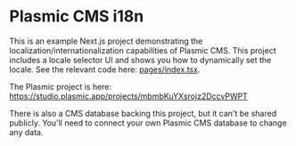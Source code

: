# Plasmic CMS i18n

This is an example Next.js project demonstrating the localization/internationalization capabilities of Plasmic CMS.
This project includes a locale selector UI and shows you how to dynamically set the locale.
See the relevant code here: [pages/index.tsx](pages/index.tsx).

The Plasmic project is here: https://studio.plasmic.app/projects/mbmbKuYXsrojz2DccvPWPT

There is also a CMS database backing this project, but it can't be shared publicly.
You'll need to connect your own Plasmic CMS database to change any data.
